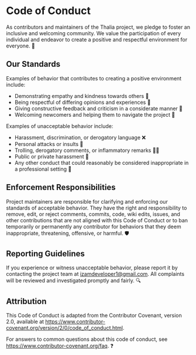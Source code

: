 # Code of Conduct

As contributors and maintainers of the Thalia project, we pledge to foster an inclusive and welcoming community. We value the participation of every individual and endeavor to create a positive and respectful environment for everyone. 🌟

## Our Standards

Examples of behavior that contributes to creating a positive environment include:

- Demonstrating empathy and kindness towards others 💖
- Being respectful of differing opinions and experiences 🤝
- Giving constructive feedback and criticism in a considerate manner 📝
- Welcoming newcomers and helping them to navigate the project 🚀

Examples of unacceptable behavior include:

- Harassment, discrimination, or derogatory language ❌
- Personal attacks or insults 🚫
- Trolling, derogatory comments, or inflammatory remarks 🙅‍♂️
- Public or private harassment 🛑
- Any other conduct that could reasonably be considered inappropriate in a professional setting 🚷

## Enforcement Responsibilities

Project maintainers are responsible for clarifying and enforcing our standards of acceptable behavior. They have the right and responsibility to remove, edit, or reject comments, commits, code, wiki edits, issues, and other contributions that are not aligned with this Code of Conduct or to ban temporarily or permanently any contributor for behaviors that they deem inappropriate, threatening, offensive, or harmful. 🛡️

## Reporting Guidelines

If you experience or witness unacceptable behavior, please report it by contacting the project team at [izamdeveloper1@gmail.com](mailto:izamdeveloper1@gmail.com). All complaints will be reviewed and investigated promptly and fairly. 🔍

## Attribution

This Code of Conduct is adapted from the Contributor Covenant, version 2.0, available at https://www.contributor-covenant.org/version/2/0/code_of_conduct.html.

For answers to common questions about this code of conduct, see https://www.contributor-covenant.org/faq. ❓
